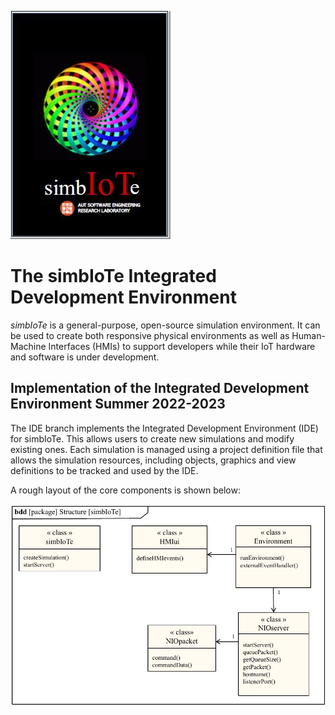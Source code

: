 ![simbIoTe logo](graphics/simbIoTe.jpg)

# The simbIoTe Integrated Development Environment 

*simbIoTe* is a general-purpose, open-source simulation environment. It can be used to create both responsive physical environments as well as Human-Machine Interfaces (HMIs) to support developers while their IoT hardware and software is under development.

## Implementation of the Integrated Development Environment Summer 2022-2023

The IDE branch implements the Integrated Development Environment (IDE) for simbIoTe. This allows users to create new simulations and modify existing ones. Each simulation is managed using a project definition file that allows the simulation resources, including objects, graphics and view definitions to be tracked and used by the IDE. 

A rough layout of the core components is shown below:

![Module structure](HVACsim03.JPG)
